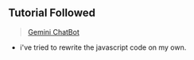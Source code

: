 ## Tutorial Followed
> [Gemini ChatBot](https://www.youtube.com/watch?v=31dmameWOR8&pp=ygUcaG93IHRvIG1ha2UgYSBnZW1pbmkgY2hhdGJvdA%3D%3D)
- i've tried to rewrite the javascript code on my own.
